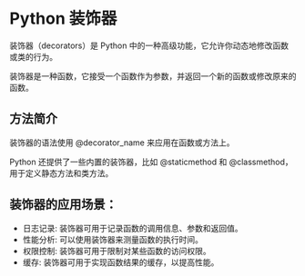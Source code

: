 # Python 装饰器

装饰器（decorators）是 Python 中的一种高级功能，它允许你动态地修改函数或类的行为。

装饰器是一种函数，它接受一个函数作为参数，并返回一个新的函数或修改原来的函数。

## 方法简介
装饰器的语法使用 @decorator_name 来应用在函数或方法上。

Python 还提供了一些内置的装饰器，比如 @staticmethod 和 @classmethod，用于定义静态方法和类方法。

## 装饰器的应用场景：
- 日志记录: 装饰器可用于记录函数的调用信息、参数和返回值。
- 性能分析: 可以使用装饰器来测量函数的执行时间。
- 权限控制: 装饰器可用于限制对某些函数的访问权限。
- 缓存: 装饰器可用于实现函数结果的缓存，以提高性能。